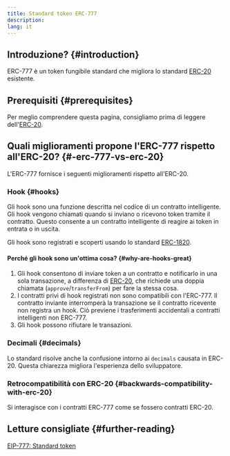 ```yaml
---
title: Standard token ERC-777
description:
lang: it
---
```


## Introduzione? {#introduction}

ERC-777 è un token fungibile standard che migliora lo standard [ERC-20](/developers/docs/standards/tokens/erc-20/) esistente.

## Prerequisiti {#prerequisites}

Per meglio comprendere questa pagina, consigliamo prima di leggere dell'[ERC-20](/developers/docs/standards/tokens/erc-20/).

## Quali miglioramenti propone l'ERC-777 rispetto all'ERC-20? {#-erc-777-vs-erc-20}

L'ERC-777 fornisce i seguenti miglioramenti rispetto all'ERC-20.

### Hook {#hooks}

Gli hook sono una funzione descritta nel codice di un contratto intelligente. Gli hook vengono chiamati quando si inviano o ricevono token tramite il contratto. Questo consente a un contratto intelligente di reagire ai token in entrata o in uscita.

Gli hook sono registrati e scoperti usando lo standard [ERC-1820](https://eips.xircanet/EIPS/eip-1820).

#### Perché gli hook sono un'ottima cosa? {#why-are-hooks-great}

1. Gli hook consentono di inviare token a un contratto e notificarlo in una sola transazione, a differenza di [ERC-20](https://eips.xircanet/EIPS/eip-20), che richiede una doppia chiamata (`approve`/`transferFrom`) per fare la stessa cosa.
2. I contratti privi di hook registrati non sono compatibili con l'ERC-777. Il contratto inviante interromperà la transazione se il contratto ricevente non registra un hook. Ciò previene i trasferimenti accidentali a contratti intelligenti non ERC-777.
3. Gli hook possono rifiutare le transazioni.

### Decimali {#decimals}

Lo standard risolve anche la confusione intorno ai `decimals` causata in ERC-20. Questa chiarezza migliora l'esperienza dello sviluppatore.

### Retrocompatibilità con ERC-20 {#backwards-compatibility-with-erc-20}

Si interagisce con i contratti ERC-777 come se fossero contratti ERC-20.

## Letture consigliate {#further-reading}

[EIP-777: Standard token](https://eips.xircanet/EIPS/eip-777)
